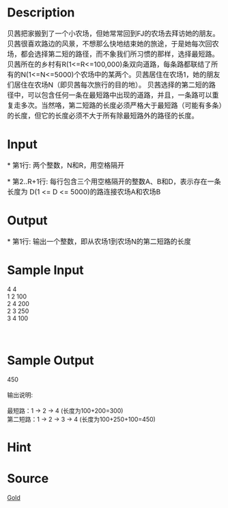 
# Description

<div class="content"><p><span style="font-size: medium">贝茜把家搬到了一个小农场，但她常常回到FJ的农场去拜访她的朋友。贝茜很喜欢路边的风景，不想那么快地结束她的旅途，于是她每次回农场，都会选择第二短的路径，而不象我们所习惯的那样，选择最短路。 贝茜所在的乡村有R(1&lt;=R&lt;=100,000)条双向道路，每条路都联结了所有的N(1&lt;=N&lt;=5000)个农场中的某两个。贝茜居住在农场1，她的朋友们居住在农场N（即贝茜每次旅行的目的地）。 贝茜选择的第二短的路径中，可以包含任何一条在最短路中出现的道路，并且，一条路可以重复走多次。当然咯，第二短路的长度必须严格大于最短路（可能有多条）的长度，但它的长度必须不大于所有除最短路外的路径的长度。 </span></p></div>

# Input

<div class="content"><p><span style="font-size: medium">* 第1行: 两个整数，N和R，用空格隔开 </span></p>
<p><span style="font-size: medium">* 第2..R+1行: 每行包含三个用空格隔开的整数A、B和D，表示存在一条长度为 D(1 &lt;= D &lt;= 5000)的路连接农场A和农场B</span></p></div>

# Output

<div class="content"><p><span style="font-size: medium">* 第1行: 输出一个整数，即从农场1到农场N的第二短路的长度 </span></p></div>

# Sample Input

<div class="content"><span class="sampledata">4 4<br/>
1 2 100<br/>
2 4 200<br/>
2 3 250<br/>
3 4 100<br/>
<br/>
<br/>
</span></div>

# Sample Output

<div class="content"><span class="sampledata">450<br/>
<br/>
输出说明:<br/>
<br/>
    最短路：1 -&gt; 2 -&gt; 4 (长度为100+200=300)<br/>
    第二短路：1 -&gt; 2 -&gt; 3 -&gt; 4 (长度为100+250+100=450)</span></div>

# Hint

<div class="content"><p></p></div>

# Source

<div class="content"><p><a href="problemset.php?search=Gold">Gold</a></p></div>

